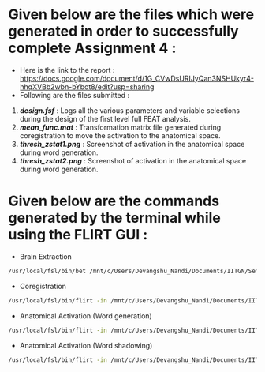 # Given below are the files which were generated in order to successfully complete Assignment 4 :

- Here is the link to the report : https://docs.google.com/document/d/1G_CVwDsURIJyQan3NSHUkyr4-hhqXVBb2wbn-bYbot8/edit?usp=sharing
- Following are the files submitted :
1. **_design.fsf_** : Logs all the various parameters and variable selections during the design of the first level full FEAT analysis.
2. **_mean_func.mat_** : Transformation matrix file generated during coregistration to move the activation to the anatomical space.
3. **_thresh_zstat1.png_** : Screenshot of activation in the anatomical space during word generation.
4. **_thresh_zstat2.png_** : Screenshot of activation in the anatomical space during word generation.


# Given below are the commands generated by the terminal while using the FLIRT GUI :

- Brain Extraction
```bash
/usr/local/fsl/bin/bet /mnt/c/Users/Devangshu_Nandi/Documents/IITGN/Semester2/Brain_Imaging/Classwork/fsl_course_data/fmri1/fluency_task/structural /mnt/c/Users/Devangshu_Nandi/Documents/IITGN/Semester2/Brain_Imaging/Classwork/fsl_course_data/fmri1/fluency_task/structural_brain_1  -f 0.5 -g 0
```

- Coregistration
```bash
/usr/local/fsl/bin/flirt -in /mnt/c/Users/Devangshu_Nandi/Documents/IITGN/Semester2/Brain_Imaging/Classwork/fsl_course_data/fmri1/fluency_task.feat/mean_func.nii.gz -ref /mnt/c/Users/Devangshu_Nandi/Documents/IITGN/Semester2/Brain_Imaging/Classwork/fsl_course_data/fmri1/fluency_task/structural_brain_1.nii -out /mnt/c/Users/Devangshu_Nandi/Documents/IITGN/Semester2/Brain_Imaging/Classwork/fsl_course_data/fmri1/fluency_task/mean_func.nii.gz -omat /mnt/c/Users/Devangshu_Nandi/Documents/IITGN/Semester2/Brain_Imaging/Classwork/fsl_course_data/fmri1/fluency_task/mean_func.mat -bins 256 -cost corratio -searchrx -90 90 -searchry -90 90 -searchrz -90 90 -dof 12  -interp trilinear
```

- Anatomical Activation (Word generation)
```bash
/usr/local/fsl/bin/flirt -in /mnt/c/Users/Devangshu_Nandi/Documents/IITGN/Semester2/Brain_Imaging/Classwork/fsl_course_data/fmri1/fluency_task.feat/thresh_zstat1.nii.gz -applyxfm -init /mnt/c/Users/Devangshu_Nandi/Documents/IITGN/Semester2/Brain_Imaging/Classwork/fsl_course_data/fmri1/fluency_task/mean_func.mat -out /mnt/c/Users/Devangshu_Nandi/Documents/IITGN/Semester2/Brain_Imaging/Classwork/fsl_course_data/fmri1/fluency_task/thresh_zstat1_out -paddingsize 0.0 -interp trilinear -ref /mnt/c/Users/Devangshu_Nandi/Documents/IITGN/Semester2/Brain_Imaging/Classwork/fsl_course_data/fmri1/fluency_task/structural_brain_1.nii
```

- Anatomical Activation (Word shadowing)
```bash
/usr/local/fsl/bin/flirt -in /mnt/c/Users/Devangshu_Nandi/Documents/IITGN/Semester2/Brain_Imaging/Classwork/fsl_course_data/fmri1/fluency_task.feat/thresh_zstat2.nii.gz -applyxfm -init /mnt/c/Users/Devangshu_Nandi/Documents/IITGN/Semester2/Brain_Imaging/Classwork/fsl_course_data/fmri1/fluency_task/mean_func.mat -out /mnt/c/Users/Devangshu_Nandi/Documents/IITGN/Semester2/Brain_Imaging/Classwork/fsl_course_data/fmri1/fluency_task/thresh_zstat2_out -paddingsize 0.0 -interp trilinear -ref /mnt/c/Users/Devangshu_Nandi/Documents/IITGN/Semester2/Brain_Imaging/Classwork/fsl_course_data/fmri1/fluency_task/structural_brain_1.nii
```
